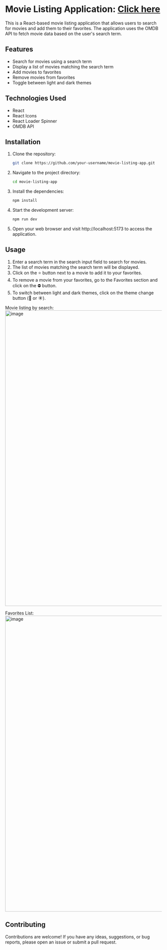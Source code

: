 # Movie Listing Application: [Click here](https://mahir-neema.github.io/movie_listing_application/)

This is a React-based movie listing application that allows users to search for movies and add them to their favorites. The application uses the OMDB API to fetch movie data based on the user's search term.

## Features

- Search for movies using a search term
- Display a list of movies matching the search term
- Add movies to favorites
- Remove movies from favorites
- Toggle between light and dark themes

## Technologies Used

- React
- React Icons
- React Loader Spinner
- OMDB API

## Installation

1. Clone the repository:

   ```bash
   git clone https://github.com/your-username/movie-listing-app.git
   
2. Navigate to the project directory:
  
   ```bash
   cd movie-listing-app
   
3. Install the dependencies:
  
   ```bash
   npm install

4. Start the development server:
  
   ```bash
   npm run dev
   
5. Open your web browser and visit http://localhost:5173 to access the application.


## Usage
1. Enter a search term in the search input field to search for movies.
2. The list of movies matching the search term will be displayed.
3. Click on the ⭐ button next to a movie to add it to your favorites.
4. To remove a movie from your favorites, go to the Favorites section and click on the ⛔ button.
5. To switch between light and dark themes, click on the theme change button (🌙 or ☀️). 

  Movie listing by search:
  <img width="947" alt="image" src="https://github.com/Mahir-Neema/movie_listing_application/assets/89702867/c73cb3d9-e758-446e-8cad-71a40697d609">
  
  Favorites List:
  <img width="948" alt="image" src="https://github.com/Mahir-Neema/movie_listing_application/assets/89702867/ac5d6cbe-9390-47c6-9f40-da796a6fc826">



## Contributing
Contributions are welcome! If you have any ideas, suggestions, or bug reports, please open an issue or submit a pull request.
